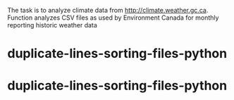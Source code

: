 The task is to analyze climate data from http://climate.weather.gc.ca. Function analyzes CSV files as used by Environment Canada for monthly reporting historic weather data
# duplicate-lines-sorting-files-python
# duplicate-lines-sorting-files-python
